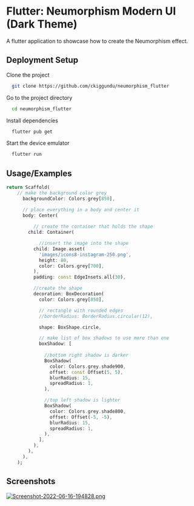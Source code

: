
# Flutter: Neumorphism Modern UI (Dark Theme)

A flutter application to showcase how to create the Neumorphism effect.


## Deployment Setup

Clone the project

```bash
  git clone https://github.com/ckiggundu/neumorphism_flutter
```

Go to the project directory

```bash
  cd neumorphism_flutter
```

Install dependencies

```bash
  flutter pub get
```

Start the device emulator

```bash
  flutter run
```


## Usage/Examples

```dart
return Scaffold(
    // make the background color grey
      backgroundColor: Colors.grey[850],

      // place everything in a body and center it
      body: Center(
          
          // create the container that holds the shape
        child: Container(

            //insert the image into the shape
          child: Image.asset(
            'images/icons8-instagram-250.png',
            height: 80,
            color: Colors.grey[700],
          ),
          padding: const EdgeInsets.all(30),

          //create the shape
          decoration: BoxDecoration(
            color: Colors.grey[850],

            // rectangle with rounded edges
            //borderRadius: BorderRadius.circular(12),

            shape: BoxShape.circle,

            // make list of box shadows to use more than one
            boxShadow: [
                
              //bottom right shadow is darker
              BoxShadow(
                color: Colors.grey.shade900,
                offset: const Offset(5, 5),
                blurRadius: 15,
                spreadRadius: 1,
              ),

              //top left shadow is lighter
              BoxShadow(
                color: Colors.grey.shade800,
                offset: Offset(-5, -5),
                blurRadius: 15,
                spreadRadius: 1,
              ),
            ],
          ),
        ),
      ),
    );
```

## Screenshots

[![Screenshot-2022-06-16-194828.png](https://i.postimg.cc/3wDBHx7j/Screenshot-2022-06-16-194828.png)](https://postimg.cc/p9R8fxmy)

